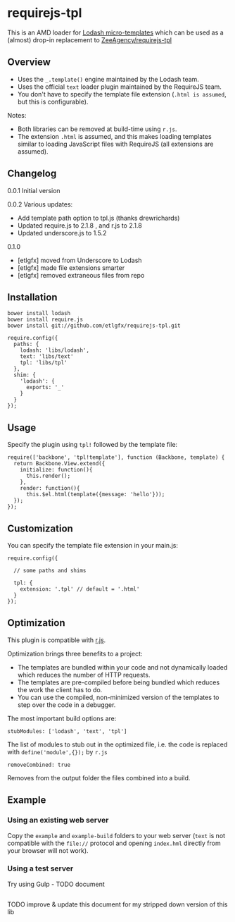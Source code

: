requirejs-tpl
=============

This is an AMD loader for [Lodash micro-templates](http://lodash.com/docs#template) which can be used as a (almost) drop-in replacement to [ZeeAgency/requirejs-tpl](http://github.com/ZeeAgency/requirejs-tpl)

## Overview

- Uses the ``_.template()`` engine maintained by the Lodash team.
- Uses the official ``text`` loader plugin maintained by the RequireJS team.
- You don't have to specify the template file extension (``.html is assumed``, but this is configurable).

Notes:

- Both libraries can be removed at build-time using ``r.js``.
- The extension ``.html`` is assumed, and this makes loading templates similar to loading JavaScript files with RequireJS (all extensions are assumed).

## Changelog

0.0.1 Initial version

0.0.2 Various updates:
- Add template path option to tpl.js (thanks drewrichards)
- Updated require.js to 2.1.8 , and r.js to 2.1.8
- Updated underscore.js to 1.5.2

0.1.0
- [etlgfx] moved from Underscore to Lodash
- [etlgfx] made file extensions smarter
- [etlgfx] removed extraneous files from repo


## Installation

```
bower install lodash
bower install require.js
bower install git://github.com/etlgfx/requirejs-tpl.git

require.config({
  paths: {
    lodash: 'libs/lodash',
    text: 'libs/text'
    tpl: 'libs/tpl'
  },
  shim: {
    'lodash': {
      exports: '_'
    }
  }
});
```
## Usage

Specify the plugin using ``tpl!`` followed by the template file:

```
require(['backbone', 'tpl!template'], function (Backbone, template) {
  return Backbone.View.extend({
    initialize: function(){
      this.render();
    },
    render: function(){
      this.$el.html(template({message: 'hello'}));
  });
});
```

## Customization

You can specify the template file extension in your main.js:

```
require.config({

  // some paths and shims

  tpl: {
    extension: '.tpl' // default = '.html'
  }
});
```
## Optimization

This plugin is compatible with [r.js](http://requirejs.org/docs/optimization.html).

Optimization brings three benefits to a project:

- The templates are bundled within your code and not dynamically loaded which reduces the number of HTTP requests.
- The templates are pre-compiled before being bundled which reduces the work the client has to do.
- You can use the compiled, non-minimized version of the templates to step over the code in a debugger.

The most important build options are:

```stubModules: ['lodash', 'text', 'tpl']```

The list of modules to stub out in the optimized file, i.e. the code is replaced with ``define('module',{});`` by ``r.js``

```removeCombined: true```

Removes from the output folder the files combined into a build.

## Example

### Using an existing web server

Copy the ``example`` and ``example-build`` folders to your web server (``text`` is not compatible with the ``file://`` protocol and opening ``index.hml`` directly from your browser will not work).

### Using a test server

Try using Gulp - TODO document



##
TODO improve & update this document for my stripped down version of this lib
